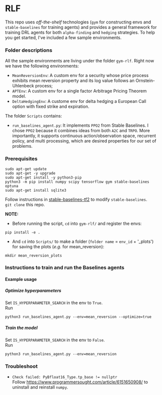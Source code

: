 # RLF

This repo uses *off-the-shelf* technologies (`gym` for constructing envs and `stable-baselines` for training agents) and provides a general framework for training DRL agents for both `alpha-finding` and `hedging` strategies. To help you get started, I've included a few sample environments.

### Folder descriptions
All the sample environments are living under the folder `gym-rlf`. Right now we have the following environments:
- `MeanReversionEnv`: A custom env for a security whose price process exhibits mean reversion property and its log value follows an Ornstein-Uhlenbeck process;
- `APTEnv`: A custom env for a single factor Arbitrage Pricing Theorem model.
- `DeltaHedgingEnv`: A custome env for delta hedging a European Call option with fixed strike and expiration.

The folder `Scripts` contains:
- `run_baselines_agent.py`: It implements `PPO2` from Stable Baselines. I chose `PPO2` because it combines ideas from both `A2C` and `TRPO`. More importantly, it supports continuous action/observation space, recurrent policy, and multi processing, which are desired properties for our set of problems.

### Prerequisites
```
sudo apt-get update
sudo apt-get -y upgrade
sudo apt-get install -y python3-pip
python3 -m pip install numpy scipy tensorflow gym stable-baselines optuna
sudo apt-get install sqlite3
```
Follow instructions in [stable-baselines-tf2](https://github.com/sophiagu/stable-baselines-tf2) to modify `stable-baselines`.\
`git clone` this repo.

**NOTE:**
- Before running the script, `cd` into `gym-rlf/` and register the envs:
```
pip install -e .
```
- And `cd` into `Scripts/` to make a folder (`folder name` = `env_id` + '_plots') for saving the plots (*e.g.* for mean_reversion):
```
mkdir mean_reversion_plots
```

### Instructions to train and run the Baselines agents

#### Example usage
##### Optimize hyperparameters
Set `IS_HYPERPARAMETER_SEARCH` in the env to `True`.\
Run
```
python3 run_baselines_agent.py --env=mean_reversion --optimize=true
```
##### Train the model
Set `IS_HYPERPARAMETER_SEARCH` in the env to `False`.\
Run
```
python3 run_baselines_agent.py --env=mean_reversion
```

### Troubleshoot
- `Check failed: PyBfloat16_Type.tp_base != nullptr`\
Follow https://www.programmersought.com/article/6151650908/ to uninstall and reinstall `numpy`.
